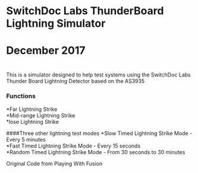 # SwitchDoc Labs ThunderBoard Lightning Simulator
# December 2017
#

This is a simulator designed to help test systems using the SwitchDoc Labs Thunder Board Lightning Detector based on the AS3935<BR>

### Functions
*Far Lightning Strike<BR>
*Mid-range Lightning Strike<BR>
*lose Lightning Strike<BR>

####Three other lightning test modes
*Slow Timed Lightning Strike Mode - Every 5 minutes <BR>
*Fast Timed Lightning Strike Mode - Every 15 seconds <BR>
*Random Timed Lightning Strike Mode - From 30 seconds to 30 minutes <BR>



Original Code from Playing With Fusion

